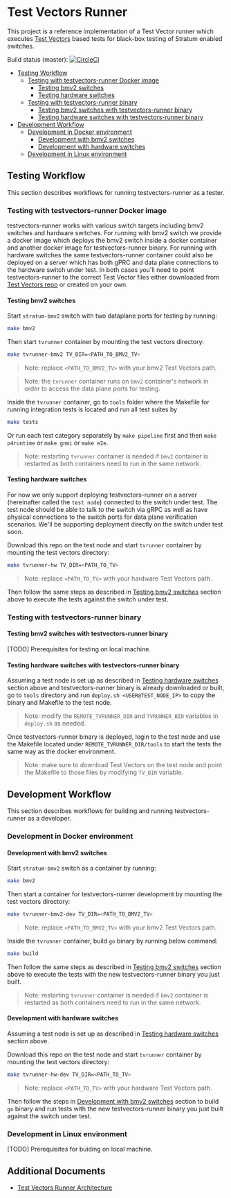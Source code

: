 
# Test Vectors Runner

This project is a reference implementation of a Test Vector runner which executes [Test Vectors](https://github.com/opennetworkinglab/testvectors) based tests for black-box testing of Stratum enabled switches.

Build status (master): [![CircleCI](https://circleci.com/gh/opennetworkinglab/testvectors-runner/tree/master.svg?style=svg&circle-token=73bcc1fad5ddc6b34aede6a16f4b6bedc0630fc2)](https://circleci.com/gh/opennetworkinglab/testvectors-runner/tree/master)

- [Testing Workflow](#testing-workflow)
  * [Testing with testvectors-runner Docker image](#testing-with-testvectors-runner-docker-image)
    + [Testing bmv2 switches](#testing-bmv2-switches)
    + [Testing hardware switches](#testing-hardware-switches)
  * [Testing with testvectors-runner binary](#testing-with-testvectors-runner-binary)
    + [Testing bmv2 switches with testvectors-runner binary](#testing-bmv2-switches-with-testvectors-runner-binary)
    + [Testing hardware switches with testvectors-runner binary](#testing-hardware-switches-with-testvectors-runner-binary)
- [Development Workflow](#development-workflow)
  * [Development in Docker environment](#development-in-docker-environment)
    + [Development with bmv2 switches](#development-with-bmv2-switches)
    + [Development with hardware switches](#development-with-hardware-switches)
  * [Development in Linux environment](#development-in-linux-environment)


## Testing Workflow

This section describes workflows for running testvectors-runner as a tester.

### Testing with testvectors-runner Docker image

testvectors-runner works with various switch targets including bmv2 switches and hardware switches. For running with bmv2 switch we provide a docker image which deploys the bmv2 switch inside a docker container and another docker image for testvectors-runner binary. For running with hardware switches the same testvectors-runner container could also be deployed on a server which has both gPRC and data plane connections to the hardware switch under test. In both cases you'll need to point testvectors-runner to the correct Test Vector files either downloaded from [Test Vectors repo](https://github.com/opennetworkinglab/testvectors) or created on your own.

#### Testing bmv2 switches

Start `stratum-bmv2` switch with two dataplane ports for testing by running:
```bash
make bmv2
```

Then start `tvrunner` container by mounting the test vectors directory:
```bash
make tvrunner-bmv2 TV_DIR=<PATH_TO_BMV2_TV>
```

> Note: replace `<PATH_TO_BMV2_TV>` with your bmv2 Test Vectors path.

> Note: the `tvrunner` container runs on `bmv2` container's network in order to access the data plane ports for testing.

Inside the `tvrunner` container, go to `tools` folder where the Makefile for running integration tests is located and run all test suites by
```bash
make tests
```

Or run each test category separately by `make pipeline` first and then `make p4runtime` or `make gnmi` or `make e2e`.

> Note: restarting `tvrunner` container is needed if `bmv2` container is restarted as both containers need to run in the same network.

#### Testing hardware switches

For now we only support deploying testvectors-runner on a server (hereinafter called the `test node`) connected to the switch under test. The test node should be able to talk to the switch via gRPC as well as have physical connections to the switch ports for data plane verification scenarios. We'll be supporting deployment directly on the switch under test soon.

Download this repo on the test node and start `tvrunner` container by mounting the test vectors directory:
```bash
make tvrunner-hw TV_DIR=<PATH_TO_TV>
```

> Note: replace `<PATH_TO_TV>` with your hardware Test Vectors path.

Then follow the same steps as described in [Testing bmv2 switches](#testing-bmv2-switches) section above to execute the tests against the switch under test.

### Testing with testvectors-runner binary

#### Testing bmv2 switches with testvectors-runner binary

[TODO] Prerequisites for testing on local machine.

#### Testing hardware switches with testvectors-runner binary

Assuming a test node is set up as described in [Testing hardware switches](#testing-hardware-switches) section above and testvectors-runner binary is already downloaded or built, go to `tools` directory and run `deploy.sh <USER@TEST_NODE_IP>` to copy the binary and Makefile to the test node.
> Note: modify the `REMOTE_TVRUNNER_DIR` and `TVRUNNER_BIN` variables in `deploy.sh` as needed.

Once testvectors-runner binary is deployed, login to the test node and use the Makefile located under `REMOTE_TVRUNNER_DIR/tools` to start the tests the same way as the docker environment.
> Note: make sure to download Test Vectors on the test node and point the Makefile to those files by modifying `TV_DIR` variable.

## Development Workflow

This section describes workflows for building and running testvectors-runner as a developer.

### Development in Docker environment

#### Development with bmv2 switches

Start `stratum-bmv2` switch as a container by running:
```bash
make bmv2
```

Then start a container for testvectors-runner development by mounting the test vectors directory:
```bash
make tvrunner-bmv2-dev TV_DIR=<PATH_TO_BMV2_TV>
```

> Note: replace `<PATH_TO_BMV2_TV>` with your bmv2 Test Vectors path.

Inside the `tvrunner` container, build `go` binary by running below command:
```bash
make build
```

Then follow the same steps as described in [Testing bmv2 switches](#testing-bmv2-switches) section above to execute the tests with the new testvectors-runner binary you just built.

> Note: restarting `tvrunner` container is needed if `bmv2` container is restarted as both containers need to run in the same network.

#### Development with hardware switches

Assuming a test node is set up as described in [Testing hardware switches](#testing-hardware-switches) section above.

Download this repo on the test node and start `tvrunner` container by mounting the test vectors directory:
```bash
make tvrunner-hw-dev TV_DIR=<PATH_TO_TV>
```

> Note: replace `<PATH_TO_TV>` with your hardware Test Vectors path.

Then follow the steps in [Development with bmv2 switches](#development-with-bmv2-switches) section to build `go` binary and run tests with the new testvectors-runner binary you just built against the switch under test.

### Development in Linux environment

[TODO] Prerequisites for buiding on local machine.

## Additional Documents
* [Test Vectors Runner Architecture](docs/architecture.md)
